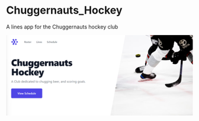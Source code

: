 # Chuggernauts_Hockey
A lines app for the Chuggernauts hockey club

![Chugs Hockey!](/assets/images/Chugs_Hockey_screen.png "screenshot")

